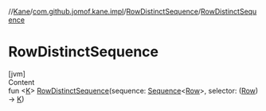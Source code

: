 //[Kane](../../index.md)/[com.github.jomof.kane.impl](../index.md)/[RowDistinctSequence](index.md)/[RowDistinctSequence](-row-distinct-sequence.md)



# RowDistinctSequence  
[jvm]  
Content  
fun <[K](index.md)> [RowDistinctSequence](-row-distinct-sequence.md)(sequence: [Sequence](https://kotlinlang.org/api/latest/jvm/stdlib/kotlin.sequences/-sequence/index.html)<[Row](../../com.github.jomof.kane/-row/index.md)>, selector: ([Row](../../com.github.jomof.kane/-row/index.md)) -> [K](index.md))  



